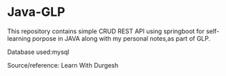 # Java-GLP

This repository contains simple CRUD REST API using springboot for self-learning porpose in JAVA along with my personal notes,as part of GLP.  

Database used:mysql

Source/reference: Learn With Durgesh 

